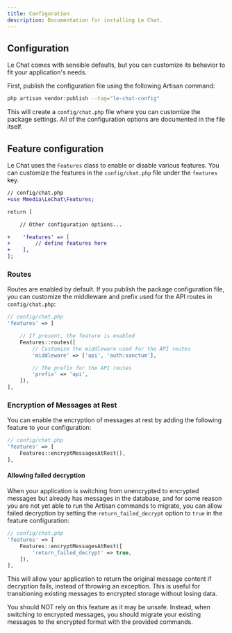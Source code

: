 ```yaml
---
title: Configuration
description: Documentation for installing Le Chat.
---
```


## Configuration

Le Chat comes with sensible defaults, but you can customize its behavior to fit your application's needs.

First, publish the configuration file using the following Artisan command:
```bash
php artisan vendor:publish --tag="le-chat-config"
```

This will create a `config/chat.php` file where you can customize the package settings. All of the configuration options are documented in the file itself.

## Feature configuration
Le Chat uses the `Features` class to enable or disable various features. You can customize the features in the `config/chat.php` file under the `features` key.

```diff lang="php"
// config/chat.php
+use Mmedia\LeChat\Features;

return [

    // Other configuration options...

+    'features' => [
+        // define features here
+    ],
];
```
### Routes
Routes are enabled by default. If you publish the package configuration file, you can customize the middleware and prefix used for the API routes in `config/chat.php`:

```php
// config/chat.php
'features' => [

    // If present, the feature is enabled
    Features::routes([
        // Customize the middleware used for the API routes
        'middleware' => ['api', 'auth:sanctum'],

        // The prefix for the API routes
        'prefix' => 'api',
    ]),
],
```

### Encryption of Messages at Rest
You can enable the encryption of messages at rest by adding the following feature to your configuration:
```php
// config/chat.php
'features' => [
    Features::encryptMessagesAtRest(),
],
```


#### Allowing failed decryption
When your application is switching from unencrypted to encrypted messages but already has messages in the database, and for some reason you are not yet able to run the Artisan commands to migrate, you can allow failed decryption by setting the `return_failed_decrypt` option to `true` in the feature configuration:
```php
// config/chat.php
'features' => [
    Features::encryptMessagesAtRest([
        'return_failed_decrypt' => true,
    ]),
],
```
This will allow your application to return the original message content if decryption fails, instead of throwing an exception. This is useful for transitioning existing messages to encrypted storage without losing data.

You should NOT rely on this feature as it may be unsafe. Instead, when switching to encrypted messages, you should migrate your existing messages to the encrypted format with the provided commands.